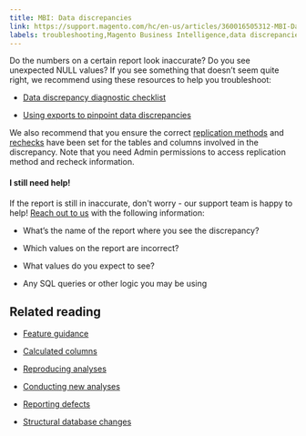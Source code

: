 ```yaml
---
title: MBI: Data discrepancies
link: https://support.magento.com/hc/en-us/articles/360016505312-MBI-Data-discrepancies
labels: troubleshooting,Magento Business Intelligence,data discrepancies
---
```


Do the numbers on a certain report look inaccurate? Do you see unexpected NULL values? If you see something that doesn’t seem quite right, we recommend using these resources to help you troubleshoot:

* [Data discrepancy diagnostic checklist](https://support.magento.com/hc/en-us/articles/360016731271)

* [Using exports to pinpoint data discrepancies](https://support.magento.com/hc/en-us/articles/360016730631)

We also recommend that you ensure the correct [replication methods](https://docs.magento.com/mbi/data-analyst/data-warehouse-mgr/cfg-replication-methods.html) and [rechecks](https://docs.magento.com/mbi/data-analyst/data-warehouse-mgr/cfg-data-rechecks.html) have been set for the tables and columns involved in the discrepancy. Note that you need Admin permissions to access replication method and recheck information.

#### I still need help!

If the report is still in inaccurate, don't worry - our support team is happy to help! [Reach out to us](https://support.magento.com/hc/en-us/articles/360019088251) with the following information:

* What’s the name of the report where you see the discrepancy?

* Which values on the report are incorrect?

* What values do you expect to see?

* Any SQL queries or other logic you may be using

## Related reading

* [Feature guidance](https://support.magento.com/hc/en-us/articles/360016504792)

* [Calculated columns](https://support.magento.com/hc/en-us/articles/360016505112)

* [Reproducing analyses](https://support.magento.com/hc/en-us/articles/360016505592)

* [Conducting new analyses](https://support.magento.com/hc/en-us/articles/360016505992)

* [Reporting defects](https://support.magento.com/hc/en-us/articles/360016732711)

* [Structural database changes](https://support.magento.com/hc/en-us/articles/360016506112)

